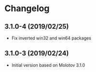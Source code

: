 # Changelog

## 3.1.0-4 (2019/02/25)

* Fix inverted win32 and win64 packages

## 3.1.0-3 (2019/02/24)

* Initial version based on Molotov 3.1.0
